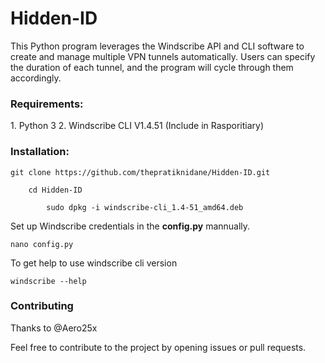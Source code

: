 # Hidden-ID
This Python program leverages the Windscribe API and CLI software to create and manage multiple VPN tunnels automatically. Users can specify the duration of each tunnel, and the program will cycle through them accordingly.

<h3>Requirements:</h3>
1. Python 3
2. Windscribe CLI V1.4.51 (Include in Rasporitiary)

<h3>Installation:</h3>

	git clone https://github.com/thepratiknidane/Hidden-ID.git
 
		cd Hidden-ID
 
			sudo dpkg -i windscribe-cli_1.4-51_amd64.deb

Set up Windscribe credentials in the **config.py** mannually.

	nano config.py

To get help to use windscribe cli version

	windscribe --help

<h3>Contributing</h3>
Thanks to @Aero25x

Feel free to contribute to the project by opening issues or pull requests.
